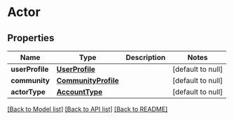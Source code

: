 # Actor
## Properties

| Name | Type | Description | Notes |
|------------ | ------------- | ------------- | -------------|
| **userProfile** | [**UserProfile**](UserProfile.md) |  | [default to null] |
| **community** | [**CommunityProfile**](CommunityProfile.md) |  | [default to null] |
| **actorType** | [**AccountType**](AccountType.md) |  | [default to null] |

[[Back to Model list]](../README.md#documentation-for-models) [[Back to API list]](../README.md#documentation-for-api-endpoints) [[Back to README]](../README.md)

